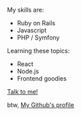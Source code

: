 My skills are:

<ul>
  <li>Ruby on Rails</li>
  <li>Javascript</li>
  <li>PHP / Symfony</li>
</ul>

Learning these topics:

<ul>
  <li>React</li>
  <li>Node.js</li>
  <li>Frontend goodies</li>
</ul>

<a href="mailto:goncab380@hotmail.com">Talk to me!</a>

btw, <a href="https://github.com/ronzalo">My Github's profile</a>
